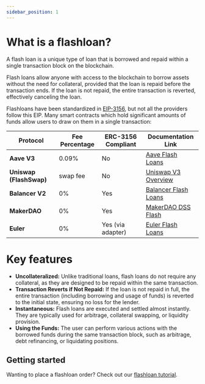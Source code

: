 ```yaml
---
sidebar_position: 1
---
```


# What is a flashloan?

A flash loan is a unique type of loan that is borrowed and repaid within a single transaction block on the blockchain.

Flash loans allow anyone with access to the blockchain to borrow assets without the need for collateral, provided that the loan is repaid before the transaction ends. If the loan is not repaid, the entire transaction is reverted, effectively canceling the loan.

Flashloans have been standardized in [EIP-3156](https://eips.ethereum.org/EIPS/eip-3156), but not all the providers follow this EIP. Many smart contracts which hold significant amounts of funds allow users to draw on them in a single transaction:

| Protocol | Fee Percentage | ERC-3156 Compliant | Documentation Link |
| --- | --- | --- | --- |
| **Aave V3** | 0.09% | No | [Aave Flash Loans](https://aave.com/docs/developers/flash-loans) |
| **Uniswap (FlashSwap)** | swap fee | No | [Uniswap V3 Overview](https://docs.uniswap.org/contracts/v3/guides/flash-integrations/inheritance-constructors) |
| **Balancer V2** | 0% | Yes | [Balancer Flash Loans](https://docs.balancer.fi/guides/arbitrageurs/flash-loans.html#flash-loans) |
| **MakerDAO** | 0% | Yes | [MakerDAO DSS Flash](https://docs.makerdao.com/smart-contract-modules/flash-mint-module) |
| **Euler** | 0% | Yes (via adapter) | [Euler Flash Loans](https://docs-v1.euler.finance/developers/getting-started/integration-guide#eip-3156-flash-loans) |

# Key features

- **Uncollateralized:** Unlike traditional loans, flash loans do not require any collateral, as they are designed to be repaid within the same transaction.
- **Transaction Reverts if Not Repaid:** If the loan is not repaid in full, the entire transaction (including borrowing and usage of funds) is reverted to the initial state, ensuring no loss for the lender.
- **Instantaneous:** Flash loans are executed and settled almost instantly. They are typically used for arbitrage, collateral swapping, or liquidity provision.
- **Using the Funds:** The user can perform various actions with the borrowed funds during the same transaction block, such as arbitrage, debt refinancing, or liquidating positions.

## Getting started

Wanting to place a flashloan order? Check out our [flashloan tutorial](/cow-protocol/tutorials/cow-swap/flashloans). 
